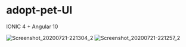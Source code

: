 # adopt-pet-UI
IONIC 4 + Angular 10

![Screenshot_20200721-221304_2](https://user-images.githubusercontent.com/19478940/88470818-e8a20480-cec6-11ea-9d42-02055ad31ee5.png)
![Screenshot_20200721-221257_2](https://user-images.githubusercontent.com/19478940/88470793-bf817400-cec6-11ea-8c25-b9bf202d4abb.png)
